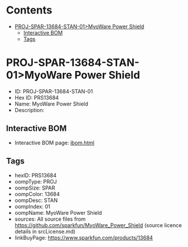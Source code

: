 



Contents
========

* [PROJ-SPAR-13684-STAN-01>MyoWare Power Shield](#proj-spar-13684-stan-01myoware-power-shield)
	* [Interactive BOM](#interactive-bom)
	* [Tags](#tags)

# PROJ-SPAR-13684-STAN-01>MyoWare Power Shield

- ID: PROJ-SPAR-13684-STAN-01
- Hex ID: PRS13684
- Name: MyoWare Power Shield
- Description: 

## Interactive BOM

- Interactive BOM page: [ibom.html](kicad/bom/ibom.html)

## Tags

- hexID: PRS13684
- oompType: PROJ
- oompSize: SPAR
- oompColor: 13684
- oompDesc: STAN
- oompIndex: 01
- oompName: MyoWare Power Shield
- sources: All source files from https://github.com/sparkfun/MyoWare_Power_Shield (source licence details in srcLicense.md)
- linkBuyPage: https://www.sparkfun.com/products/13684
